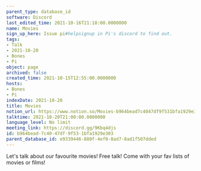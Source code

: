 ```yaml
---
parent_type: database_id
software: Discord
last_edited_time: 2021-10-16T21:18:00.0000000
name: Movies
sign_up_here: Issue pi#helpsignup in Pi's discord to find out.
tags:
- Talk
- 2021-10-20
- Bones
- Pi
object: page
archived: false
created_time: 2021-10-15T12:55:00.0000000
hosts:
- Bones
- Pi
indexDate: 2021-10-20
title: Movies
notion_url: https://www.notion.so/Movies-b964bead7c4047df9f531bfa1929e303
talktime: 2021-10-20T21:00:00.0000000
language_level: No limit
meeting_link: https://discord.gg/9Kbq4djs
id: b964bead-7c40-47df-9f53-1bfa1929e303
parent_database_id: e9339446-880f-4ef0-8ad7-8ad1f507dded
---
```


Let's talk about our favourite movies!
Free talk! Come with your fav lists of movies or films!


